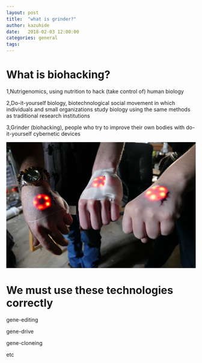 ```yaml
---
layout: post
title:  "what is grinder?"
author: kazuhide
date:   2018-02-03 12:00:00
categories: general
tags: 
---
```



# What is biohacking?

1,Nutrigenomics, using nutrition to hack (take control of) human biology

2,Do-it-yourself biology, biotechnological social movement in which individuals and small organizations study biology using the same methods as traditional research institutions

3,Grinder (biohacking), people who try to improve their own bodies with do-it-yourself cybernetic devices

![bio](/images/body-mods.jpg)

# We must use these technologies correctly

gene-editing

gene-drive

gene-cloneing

etc
